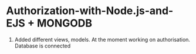 # Authorization-with-Node.js-and-EJS + MONGODB
1. Added different views, models. At the moment working on authorisation. Database is connected
